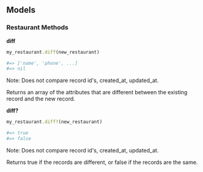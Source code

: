 ## Models
### Restaurant Methods

<b>diff</b>
```ruby
my_restaurant.diff(new_restaurant)

#=> ['name', 'phone', ...]
#=> nil
```
Note: Does not compare record id's, created_at, updated_at.

Returns an array of the attributes that are different between the existing record and the new record.

<b>diff?</b>
```ruby
my_restaurant.diff?(new_restaurant)

#=> true
#=> false
```
Note: Does not compare record id's, created_at, updated_at.

Returns true if the records are different, or false if the records are the same.
